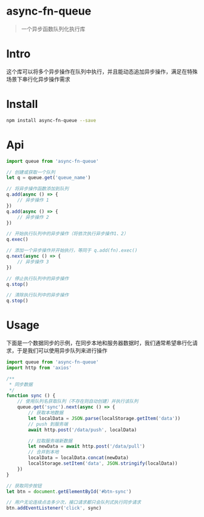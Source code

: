 # async-fn-queue
> 一个异步函数队列化执行库

# Intro
这个库可以将多个异步操作在队列中执行，并且能动态追加异步操作，满足在特殊场景下串行化异步操作需求

# Install

``` sh
npm install async-fn-queue --save

```

# Api
``` js
import queue from 'async-fn-queue'

// 创建或获取一个队列
let q = queue.get('queue_name')

// 将异步操作函数添加到队列
q.add(async () => {
    // 异步操作 1
})
q.add(async () => {
    // 异步操作 2
})

// 开始执行队列中的异步操作（将依次执行异步操作1、2）
q.exec()

// 添加一个异步操作并开始执行，等同于 q.add(fn).exec()
q.next(async () => {
    // 异步操作 3
})

// 停止执行队列中的异步操作
q.stop()

// 清除执行队列中的异步操作
q.stop()

```

# Usage

下面是一个数据同步的示例，在同步本地和服务器数据时，我们通常希望串行化请求，于是我们可以使用异步队列来进行操作

``` js
import queue from 'async-fn-queue'
import http from 'axios'

/**
 * 同步数据
 */
function sync () {
    // 使用队列名获取队列（不存在则自动创建）并执行该队列
    queue.get('sync').next(async () => {
        // 获取本地数据
        let localData = JSON.parse(localStorage.getItem('data'))
        // push 到服务端
        await http.post('/data/push', localData)

        // 拉取服务端新数据
        let newData = await http.post('/data/pull')
        // 合并到本地
        localData = localData.concat(newData)
        localStorage.setItem('data', JSON.stringify(localData))
    })
}

// 获取同步按钮
let btn = document.getElementById('#btn-sync')

// 用户无论连续点击多少次，接口请求都只会队列式执行同步请求
btn.addEventListener('click', sync)

```